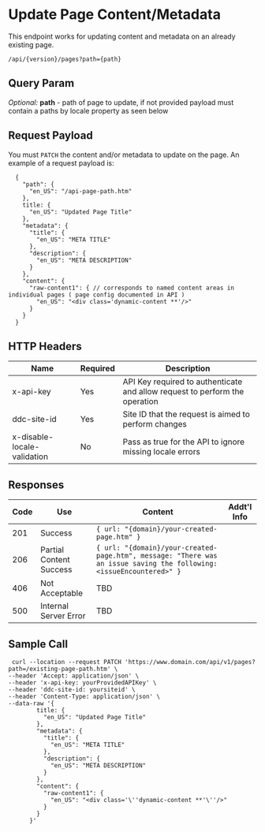 # Update Page Content/Metadata

This endpoint works for updating content and metadata on an already existing page.

`/api/{version}/pages?path={path}`
## Query Param 
*Optional:*
**path** - path of page to update, if not provided payload must contain a paths by locale property as seen below
## Request Payload

You must `PATCH` the content and/or metadata to update on the page. An example of a request payload is:
```
  {
    "path": {
      "en_US": "/api-page-path.htm" 
    },
    title: {
      "en_US": "Updated Page Title" 
    },
    "metadata": {
      "title": {
        "en_US": "META TITLE"
      },
      "description": {
        "en_US": "META DESCRIPTION"
      }
    },
    "content": {
      "raw-content1": { // corresponds to named content areas in individual pages ( page config documented in API )
        "en_US": "<div class='dynamic-content **'/>"
      }
    }
  }
```

## HTTP Headers

| Name | Required | Description |
| --- | --- | --- |
| x-api-key | Yes | API Key required to authenticate and allow request to perform the operation |
| ddc-site-id | Yes | Site ID that the request is aimed to perform changes |
| x-disable-locale-validation | No | Pass as true for the API to ignore missing locale errors |

## Responses

| Code | Use | Content | Addt'l Info |
| --- | --- | --- | --- |
| 201 | Success | `{ url: "{domain}/your-created-page.htm" }` | |
| 206 | Partial Content Success | `{ url: "{domain}/your-created-page.htm", message: "There was an issue saving the following: <issueEncountered>" }` | |
| 406 | Not Acceptable | TBD | |
| 500 | Internal Server Error | TBD | |

## Sample Call

```
 curl --location --request PATCH 'https://www.domain.com/api/v1/pages?path=/existing-page-path.htm' \
--header 'Accept: application/json' \
--header 'x-api-key: yourProvidedAPIKey' \
--header 'ddc-site-id: yoursiteid' \
--header 'Content-Type: application/json' \
--data-raw '{
        title: {
          "en_US": "Updated Page Title" 
        },
        "metadata": {
          "title": {
            "en_US": "META TITLE"
          },
          "description": {
            "en_US": "META DESCRIPTION"
          }
        },
        "content": {
          "raw-content1": {
            "en_US": "<div class='\''dynamic-content **'\''/>"
          }
        }
      }'
```

